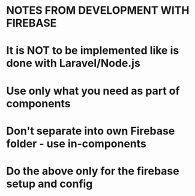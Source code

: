 # NOTES FROM DEVELOPMENT WITH FIREBASE

# It is NOT to be implemented like is done with Laravel/Node.js

# Use only what you need as part of components

# Don't separate into own Firebase folder - use in-components

# Do the above only for the firebase setup and config
